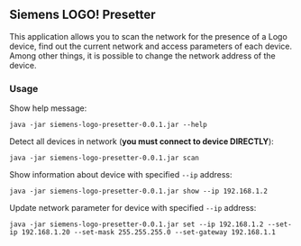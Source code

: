 ## Siemens LOGO! Presetter
This application allows you to scan the network for the presence of a Logo device,
find out the current network and access parameters of each device.
Among other things, it is possible to change the network address of the device.

### Usage
Show help message:
```shell
java -jar siemens-logo-presetter-0.0.1.jar --help
```

Detect all devices in network (**you must connect to device DIRECTLY**):
```shell
java -jar siemens-logo-presetter-0.0.1.jar scan
```

Show information about device with specified `--ip` address:
```shell
java -jar siemens-logo-presetter-0.0.1.jar show --ip 192.168.1.2
```

Update network parameter for device with specified `--ip` address:
```shell
java -jar siemens-logo-presetter-0.0.1.jar set --ip 192.168.1.2 --set-ip 192.168.1.20 --set-mask 255.255.255.0 --set-gateway 192.168.1.1
```
